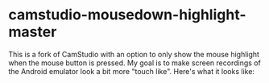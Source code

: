 # camstudio-mousedown-highlight-master
 This is a fork of CamStudio with an option to only show the mouse highlight when the mouse button is pressed.  My goal is to make screen recordings of the Android emulator look a bit more "touch like".  Here's what it looks like:
